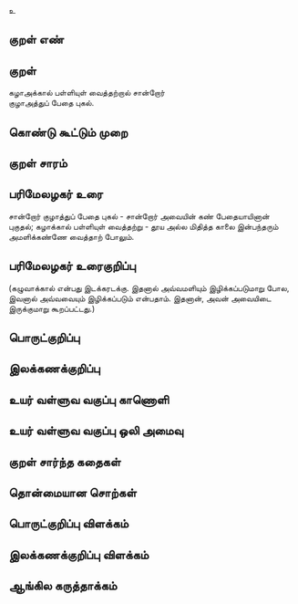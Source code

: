 உ

## குறள் எண் 


## குறள் 
கழாஅக்கால் பள்ளியுள் வைத்தற்றால் சான்றோர்  
குழாஅத்துப் பேதை புகல்.

## கொண்டு கூட்டும் முறை


## குறள் சாரம் 


## பரிமேலழகர் உரை
சான்றோர் குழாத்துப் பேதை புகல் - சான்றோர் அவையின் கண் பேதையாயினான் புகுதல்; கழாக்கால் பள்ளியுள் வைத்தற்று - தூய அல்ல மிதித்த காலை இன்பந்தரும் அமளிக்கண்ணே வைத்தாற் போலும். 
## பரிமேலழகர் உரைகுறிப்பு   
(கழுவாக்கால் என்பது இடக்கரடக்கு. இதனால் அவ்வமளியும் இழிக்கப்படுமாறு போல, இவனால் அவ்வவையும் இழிக்கப்படும் என்பதாம். இதனான், அவன் அவையிடை இருக்குமாறு கூறப்பட்டது.)


## பொருட்குறிப்பு 


## இலக்கணக்குறிப்பு  


## உயர் வள்ளுவ வகுப்பு காணொளி


## உயர் வள்ளுவ வகுப்பு ஒலி அமைவு 

 
## குறள் சார்ந்த கதைகள் 


## தொன்மையான சொற்கள்


## பொருட்குறிப்பு விளக்கம்


## இலக்கணக்குறிப்பு விளக்கம்


## ஆங்கில கருத்தாக்கம் 


